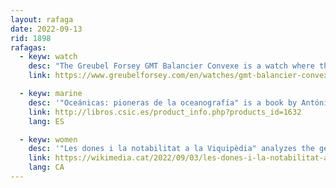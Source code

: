 ```yaml
---
layout: rafaga
date: 2022-09-13
rid: 1898
rafagas:
  - keyw: watch
    desc: "The Greubel Forsey GMT Balancier Convexe is a watch where the Earth, which moves in a constant 24-hour rotation, is the aesthetic and conceptual center of a high-precision mechanism with 24 time zones"
    link: https://www.greubelforsey.com/en/watches/gmt-balancier-convexe

  - keyw: marine
    desc: '"Oceánicas: pioneras de la oceanografía" is a book by Antónia Calafat and Pablo Lozano, downloadable in epub, which explains the life and work of 20 illustrious marine scientists, some of them forgotten by history'
    link: http://libros.csic.es/product_info.php?products_id=1632
    lang: ES

  - keyw: women
    desc: '"Les dones i la notabilitat a la Viquipèdia" analyzes the gender bias in the data of Laouenan et al. in Scientific Data to map notable women in Catalonia'
    link: https://wikimedia.cat/2022/09/03/les-dones-i-la-notabilitat-a-la-viquipedia/
    lang: CA
---
```

